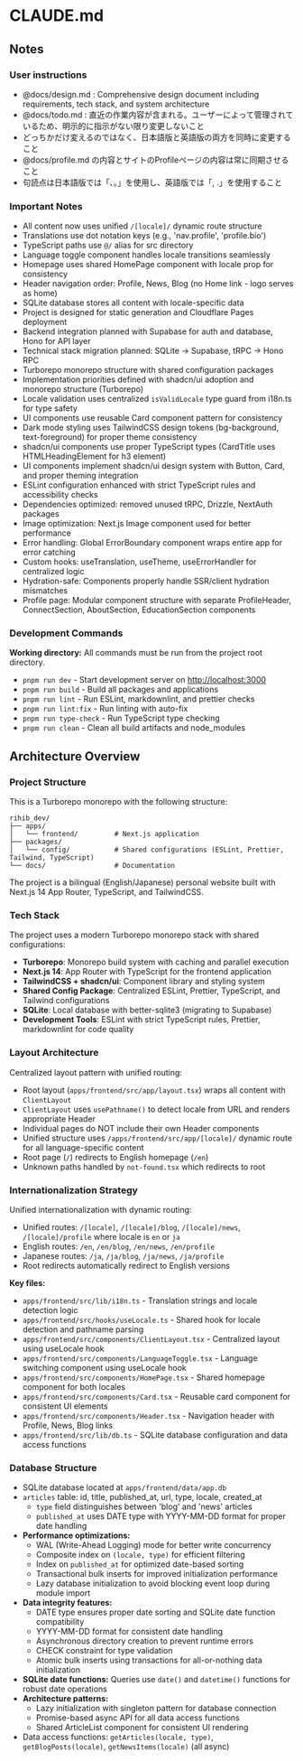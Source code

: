 # CLAUDE.md

## Notes

### User instructions

- @docs/design.md : Comprehensive design document including requirements, tech stack, and system architecture
- @docs/todo.md : 直近の作業内容が含まれる。ユーザーによって管理されているため、明示的に指示がない限り変更しないこと
- どっちかだけ変えるのではなく、日本語版と英語版の両方を同時に変更すること
- @docs/profile.md の内容とサイトのProfileページの内容は常に同期させること
- 句読点は日本語版では「、。」を使用し、英語版では「, .」を使用すること

### Important Notes

- All content now uses unified `/[locale]/` dynamic route structure
- Translations use dot notation keys (e.g., 'nav.profile', 'profile.bio')
- TypeScript paths use `@/` alias for src directory
- Language toggle component handles locale transitions seamlessly
- Homepage uses shared HomePage component with locale prop for consistency
- Header navigation order: Profile, News, Blog (no Home link - logo serves as home)
- SQLite database stores all content with locale-specific data
- Project is designed for static generation and Cloudflare Pages deployment
- Backend integration planned with Supabase for auth and database, Hono for API layer
- Technical stack migration planned: SQLite → Supabase, tRPC → Hono RPC
- Turborepo monorepo structure with shared configuration packages
- Implementation priorities defined with shadcn/ui adoption and monorepo structure (Turborepo)
- Locale validation uses centralized `isValidLocale` type guard from i18n.ts for type safety
- UI components use reusable Card component pattern for consistency
- Dark mode styling uses TailwindCSS design tokens (bg-background, text-foreground) for proper theme consistency
- shadcn/ui components use proper TypeScript types (CardTitle uses HTMLHeadingElement for h3 element)
- UI components implement shadcn/ui design system with Button, Card, and proper theming integration
- ESLint configuration enhanced with strict TypeScript rules and accessibility checks
- Dependencies optimized: removed unused tRPC, Drizzle, NextAuth packages
- Image optimization: Next.js Image component used for better performance
- Error handling: Global ErrorBoundary component wraps entire app for error catching
- Custom hooks: useTranslation, useTheme, useErrorHandler for centralized logic
- Hydration-safe: Components properly handle SSR/client hydration mismatches
- Profile page: Modular component structure with separate ProfileHeader, ConnectSection, AboutSection, EducationSection components

### Development Commands

**Working directory:** All commands must be run from the project root directory.

- `pnpm run dev` - Start development server on <http://localhost:3000>
- `pnpm run build` - Build all packages and applications
- `pnpm run lint` - Run ESLint, markdownlint, and prettier checks
- `pnpm run lint:fix` - Run linting with auto-fix
- `pnpm run type-check` - Run TypeScript type checking
- `pnpm run clean` - Clean all build artifacts and node_modules

## Architecture Overview

### Project Structure

This is a Turborepo monorepo with the following structure:

```text
rihib_dev/
├── apps/
│   └── frontend/         # Next.js application
├── packages/
│   └── config/           # Shared configurations (ESLint, Prettier, Tailwind, TypeScript)
└── docs/                 # Documentation
```

The project is a bilingual (English/Japanese) personal website built with Next.js 14 App Router, TypeScript, and TailwindCSS.

### Tech Stack

The project uses a modern Turborepo monorepo stack with shared configurations:

- **Turborepo**: Monorepo build system with caching and parallel execution
- **Next.js 14**: App Router with TypeScript for the frontend application
- **TailwindCSS + shadcn/ui**: Component library and styling system
- **Shared Config Package**: Centralized ESLint, Prettier, TypeScript, and Tailwind configurations
- **SQLite**: Local database with better-sqlite3 (migrating to Supabase)
- **Development Tools**: ESLint with strict TypeScript rules, Prettier, markdownlint for code quality

### Layout Architecture

Centralized layout pattern with unified routing:

- Root layout (`apps/frontend/src/app/layout.tsx`) wraps all content with `ClientLayout`
- `ClientLayout` uses `usePathname()` to detect locale from URL and renders appropriate Header
- Individual pages do NOT include their own Header components
- Unified structure uses `/apps/frontend/src/app/[locale]/` dynamic route for all language-specific content
- Root page (`/`) redirects to English homepage (`/en`)
- Unknown paths handled by `not-found.tsx` which redirects to root

### Internationalization Strategy

Unified internationalization with dynamic routing:

- Unified routes: `/[locale]`, `/[locale]/blog`, `/[locale]/news`, `/[locale]/profile` where locale is `en` or `ja`
- English routes: `/en`, `/en/blog`, `/en/news`, `/en/profile`
- Japanese routes: `/ja`, `/ja/blog`, `/ja/news`, `/ja/profile`
- Root redirects automatically redirect to English versions

**Key files:**

- `apps/frontend/src/lib/i18n.ts` - Translation strings and locale detection logic
- `apps/frontend/src/hooks/useLocale.ts` - Shared hook for locale detection and pathname parsing
- `apps/frontend/src/components/ClientLayout.tsx` - Centralized layout using useLocale hook
- `apps/frontend/src/components/LanguageToggle.tsx` - Language switching component using useLocale hook
- `apps/frontend/src/components/HomePage.tsx` - Shared homepage component for both locales
- `apps/frontend/src/components/Card.tsx` - Reusable card component for consistent UI elements
- `apps/frontend/src/components/Header.tsx` - Navigation header with Profile, News, Blog links
- `apps/frontend/src/lib/db.ts` - SQLite database configuration and data access functions

### Database Structure

- SQLite database located at `apps/frontend/data/app.db`
- `articles` table: id, title, published_at, url, type, locale, created_at
  - `type` field distinguishes between 'blog' and 'news' articles
  - `published_at` uses DATE type with YYYY-MM-DD format for proper date handling
- **Performance optimizations:**
  - WAL (Write-Ahead Logging) mode for better write concurrency
  - Composite index on `(locale, type)` for efficient filtering
  - Index on `published_at` for optimized date-based sorting
  - Transactional bulk inserts for improved initialization performance
  - Lazy database initialization to avoid blocking event loop during module import
- **Data integrity features:**
  - DATE type ensures proper date sorting and SQLite date function compatibility
  - YYYY-MM-DD format for consistent date handling
  - Asynchronous directory creation to prevent runtime errors
  - CHECK constraint for type validation
  - Atomic bulk inserts using transactions for all-or-nothing data initialization
- **SQLite date functions:** Queries use `date()` and `datetime()` functions for robust date operations
- **Architecture patterns:**
  - Lazy initialization with singleton pattern for database connection
  - Promise-based async API for all data access functions
  - Shared ArticleList component for consistent UI rendering
- Data access functions: `getArticles(locale, type)`, `getBlogPosts(locale)`, `getNewsItems(locale)` (all async)
